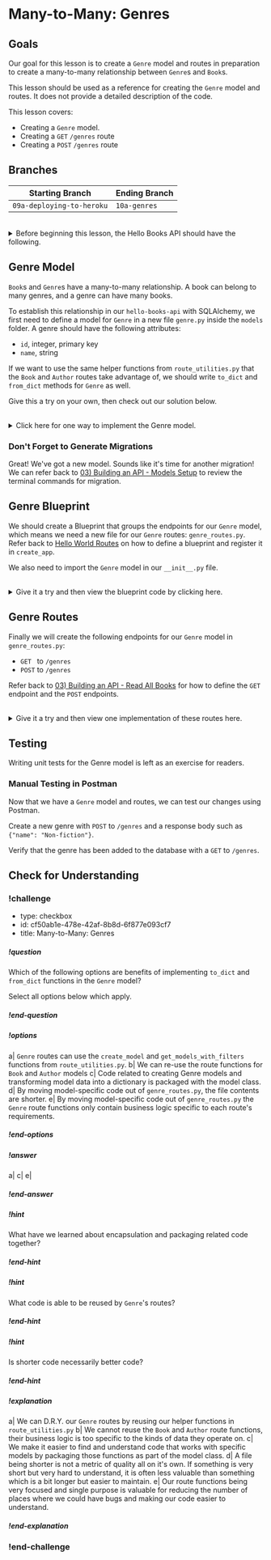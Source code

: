 # Many-to-Many: Genres

## Goals

Our goal for this lesson is to create a `Genre` model and routes in preparation to create a many-to-many relationship between `Genre`s and `Book`s.

This lesson should be used as a reference for creating the `Genre` model and routes. It does not provide a detailed description of the code.

This lesson covers:

- Creating a `Genre` model.
- Creating a `GET` `/genres` route
- Creating a `POST` `/genres` route

## Branches

| Starting Branch | Ending Branch|
|--|--|
|`09a-deploying-to-heroku` |`10a-genres`|

<br/>

<details>
    <summary>
        Before beginning this lesson, the Hello Books API should have the following.
    </summary>

- A `hello_books_development` database
- A `book` table defined
- A `Book` model defined that contains the instance method `to_dict` and class method `from_dict`
- An `author` table defined
- A `Author` model defined that contains the instance method `to_dict` and class method `from_dict`

Endpoints defined for these RESTful routes:
- `GET` to `/books`
- `POST` to `/books`
- `GET` to `/books/<book_id>`
- `PUT` to `/books/<book_id>`
- `DELETE` to `/books/<book_id>`
- `POST` to `/authors`
- `GET` to `/authors`
- `POST` to `/authors/<author_id>/books`
- `GET` to `authors/<author_id>/books`

The `Book` model and table should have the following columns:
- `id`
- `title`
- `description`
- `author_id` (foreign key)
- `author` (model only)

The `Author` model and table should have the following columns:
- `id`
- `name`
- `books` (model only)

`route_utilities.py` should contain:
- The function `validate_model()` that can retrieve a model of any type
- The function `create_model()` which will call the `from_dict` method on any class passed as the parameter to create a model of any type.
- The function `get_models_with_filters()` that can apply filters from a dictionary parameter to retrieve models of any type. 

</details>

## Genre Model

`Book`s and `Genre`s have a many-to-many relationship. A book can belong to many genres, and a genre can have many books.

To establish this relationship in our `hello-books-api` with SQLAlchemy, we first need to define a model for `Genre` in a new file `genre.py` inside the `models` folder. A genre should have the following attributes:
* `id`, integer, primary key
* `name`, string

If we want to use the same helper functions from `route_utilities.py` that the `Book` and `Author` routes take advantage of, we should write `to_dict` and `from_dict` methods for `Genre` as well.

Give this a try on your own, then check out our solution below.

<br />

<details>
    <summary>Click here for one way to implement the Genre model.</summary>

```py
# app/models/genre.py
from sqlalchemy.orm import Mapped, mapped_column
from ..db import db

class Genre(db.Model):
    id: Mapped[int] = mapped_column(primary_key=True, autoincrement=True)
    name: Mapped[str]

    def to_dict(self):
        genre_as_dict = {}
        genre_as_dict["id"] = self.id
        genre_as_dict["name"] = self.name

        return genre_as_dict

    @classmethod
    def from_dict(cls, genre_data):
        new_genre = cls(name=genre_data["name"])
        return new_genre
```
</details>

### Don't Forget to Generate Migrations

Great! We've got a new model. Sounds like it's time for another migration! We can refer back to [03) Building an API - Models Setup](../api-3-database-models-read/models-setup.md) to review the terminal commands for migration.

## Genre Blueprint

We should create a Blueprint that groups the endpoints for our `Genre` model, which means we need a new file for our `Genre` routes: `genre_routes.py`. Refer back to [Hello World Routes](../api-1-setup-read/hello-world-routes.md) on how to define a blueprint and register it in `create_app`.

We also need to import the `Genre` model in our `__init__.py` file.

<br/>
<details>
  <summary>Give it a try and then view the blueprint code by clicking here.</summary>

```py
# app/routes/genre_routes.py
from flask import Blueprint


bp = Blueprint("genres_bp", __name__, url_prefix="/genres")
```

```py
# app/__init__.py

...
from .models import book, author, genre
from .routes.genre_routes import bp as genres_bp

...
# Register Blueprints here
app.register_blueprint(books_bp)
app.register_blueprint(authors_bp)
app.register_blueprint(genres_bp)

```
</details>

## Genre Routes
Finally we will create the following endpoints for our `Genre` model in `genre_routes.py`:
- `GET ` to `/genres`
- `POST` to `/genres`

Refer back to [03) Building an API - Read All Books](../api-3-database-models-read/read-all-books.md) for how to define the `GET` endpoint and the `POST` endpoints.

<br/>

<details>
  <summary>Give it a try and then view one implementation of these routes here.</summary>

```py
# app/routes/genre_routes.py
from flask import Blueprint, request
from app.models.genre import Genre
from .route_utilities import create_model, get_models_with_filters

bp = Blueprint("genres_bp", __name__, url_prefix="/genres")

@bp.post("")
def create_genre():
    request_body = request.get_json()
    return create_model(Genre, request_body)

@bp.get("")
def get_all_genres():
    return get_models_with_filters(Genre, request.args)
```
</details>

## Testing

Writing unit tests for the Genre model is left as an exercise for readers. 

### Manual Testing in Postman

Now that we have a `Genre` model and routes, we can test our changes using Postman.

Create a new genre with `POST` to `/genres` and a response body such as `{"name": "Non-fiction"}`.

Verify that the genre has been added to the database with a `GET` to `/genres`.

## Check for Understanding

<!-- prettier-ignore-start -->
### !challenge
* type: checkbox
* id: cf50ab1e-478e-42af-8b8d-6f877e093cf7
* title: Many-to-Many: Genres
##### !question

Which of the following options are benefits of implementing `to_dict` and `from_dict` functions in the `Genre` model? 

Select all options below which apply.

##### !end-question
##### !options

a| `Genre` routes can use the `create_model` and `get_models_with_filters` functions from `route_utilities.py`.
b| We can re-use the route functions for `Book` and `Author` models
c| Code related to creating Genre models and transforming model data into a dictionary is packaged with the model class.
d| By moving model-specific code out of `genre_routes.py`, the file contents are shorter.
e| By moving model-specific code out of `genre_routes.py` the `Genre` route functions only contain business logic specific to each route's requirements.

##### !end-options
##### !answer

a|
c|
e| 

##### !end-answer
##### !hint

What have we learned about encapsulation and packaging related code together?

##### !end-hint
##### !hint

What code is able to be reused by `Genre`'s routes?

##### !end-hint
##### !hint

Is shorter code necessarily better code?

##### !end-hint
##### !explanation

a| We can D.R.Y. our `Genre` routes by reusing our helper functions in `route_utilities.py`
b| We cannot reuse the `Book` and `Author` route functions, their business logic is too specific to the kinds of data they operate on.
c| We make it easier to find and understand code that works with specific models by packaging those functions as part of the model class.
d| A file being shorter is not a metric of quality all on it's own. If something is very short but very hard to understand, it is often less valuable than something which is a bit longer but easier to maintain.
e| Our route functions being very focused and single purpose is valuable for reducing the number of places where we could have bugs and making our code easier to understand.

##### !end-explanation
### !end-challenge
<!-- prettier-ignore-end -->


